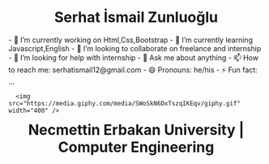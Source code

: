 <h1 align="center"> <b> Serhat İsmail Zunluoğlu </b> </h1>

<div style="float: left">
- 🔭 I’m currently working on Html,Css,Bootstrap
- 🌱 I’m currently learning Javascript,English
- 👯 I’m looking to collaborate on freelance and internship
- 🤔 I’m looking for help with internship
- 💬 Ask me about anything
- 📫 How to reach me: serhatismail12@gmail.com
- 😄 Pronouns: he/his
- ⚡ Fun fact: ...
</div>

<div style="float: right">
   
      <img src="https://media.giphy.com/media/SWoSkN6DxTszqIKEqv/giphy.gif" width="400" />
   
</div>   
   
   
<h1 align="center"> <b> Necmettin Erbakan University | Computer Engineering </b> </h1>



